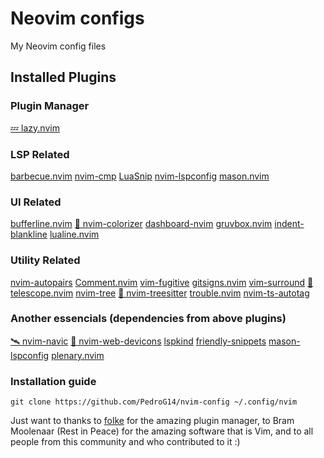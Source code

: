 # Neovim configs
My Neovim config files

## Installed Plugins

### Plugin Manager
[💤 lazy.nvim](https://github.com/folke/lazy.nvim)

### LSP Related
[barbecue.nvim](https://github.com/utilyre/barbecue.nvim)
[nvim-cmp](https://github.com/hrsh7th/nvim-cmp)
[LuaSnip](https://github.com/L3MON4D3/LuaSnip)
[nvim-lspconfig](https://github.com/neovim/nvim-lspconfig)
[mason.nvim](https://github.com/williamboman/mason.nvim)

### UI Related
[bufferline.nvim](https://github.com/akinsho/bufferline.nvim)
[🎨 nvim-colorizer](https://github.com/norcalli/nvim-colorizer.lua)
[dashboard-nvim](https://github.com/nvimdev/dashboard-nvim)
[gruvbox.nvim](https://github.com/ellisonleao/gruvbox.nvim)
[indent-blankline](https://github.com/lukas-reineke/indent-blankline.nvim)
[lualine.nvim](https://github.com/nvim-lualine/lualine.nvim)

### Utility Related
[nvim-autopairs](https://github.com/windwp/nvim-autopairs)
[Comment.nvim](https://github.com/numToStr/Comment.nvim)
[vim-fugitive](https://github.com/tpope/vim-fugitive)
[gitsigns.nvim](https://github.com/lewis6991/gitsigns.nvim)
[vim-surround](https://github.com/tpope/vim-surround)
[🔭 telescope.nvim](https://github.com/nvim-telescope/telescope.nvim)
[nvim-tree](https://github.com/nvim-tree/nvim-tree.lua)
[🌳 nvim-treesitter](https://github.com/nvim-treesitter/nvim-treesitter)
[trouble.nvim](https://github.com/folke/trouble.nvim)
[nvim-ts-autotag](https://github.com/windwp/nvim-ts-autotag)

### Another essencials (dependencies from above plugins)
[🛰️ nvim-navic](https://github.com/SmiteshP/nvim-navic)
[🔣 nvim-web-devicons](https://github.com/nvim-tree/nvim-web-devicons)
[lspkind](https://github.com/onsails/lspkind.nvim)
[friendly-snippets](https://github.com/rafamadriz/friendly-snippets)
[mason-lspconfig](https://github.com/williamboman/mason-lspconfig.nvim)
[plenary.nvim](https://github.com/nvim-lua/plenary.nvim)

### Installation guide
    git clone https://github.com/PedroG14/nvim-config ~/.config/nvim

Just want to thanks to [folke](https://github.com/folke) for the amazing plugin manager, to Bram Moolenaar (Rest in Peace) for the amazing software that is Vim, and to all people from this community and who contributed to it :)
